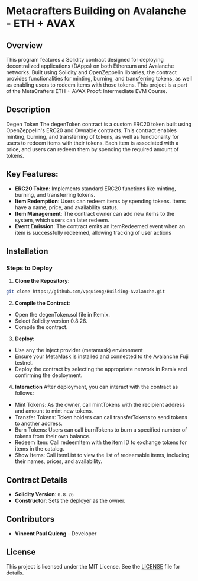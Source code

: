 # Metacrafters Building on Avalanche - ETH + AVAX

## Overview
This program features a Solidity contract designed for deploying decentralized applications (DApps) on both Ethereum and Avalanche networks. Built using Solidity and OpenZeppelin libraries, the contract provides functionalities for minting, burning, and transferring tokens, as well as enabling users to redeem items with those tokens. This project is a part of the MetaCrafters ETH + AVAX Proof: Intermediate EVM Course.

## Description 
Degen Token
The degenToken contract is a custom ERC20 token built using OpenZeppelin's ERC20 and Ownable contracts. This contract enables minting, burning, and transferring of tokens, as well as functionality for users to redeem items with their tokens. Each item is associated with a price, and users can redeem them by spending the required amount of tokens.

## Key Features:
- **ERC20 Token**: Implements standard ERC20 functions like minting, burning, and transferring tokens.
- **Item Redemption**: Users can redeem items by spending tokens. Items have a name, price, and availability status.
- **Item Management**: The contract owner can add new items to the system, which users can later redeem.
- **Event Emission**: The contract emits an ItemRedeemed event when an item is successfully redeemed, allowing tracking of user actions

## Installation  
### Steps to Deploy  
1. **Clone the Repository**:  
```bash
git clone https://github.com/vpquieng/Building-Avalanche.git
```
2. **Compile the Contract**:  
- Open the degenToken.sol file in Remix.
- Select Solidity version 0.8.26.
- Compile the contract.
3. **Deploy**:  
- Use any the inject provider (metamask) environment
- Ensure your MetaMask is installed and connected to the Avalanche Fuji testnet.
- Deploy the contract by selecting the appropriate network in Remix and confirming the deployment.
4. **Interaction**
After deployment, you can interact with the contract as follows:
- Mint Tokens: As the owner, call mintTokens with the recipient address and amount to mint new tokens.
- Transfer Tokens: Token holders can call transferTokens to send tokens to another address.
- Burn Tokens: Users can call burnTokens to burn a specified number of tokens from their own balance.
- Redeem Item: Call redeemItem with the item ID to exchange tokens for items in the catalog.
- Show Items: Call itemList to view the list of redeemable items, including their names, prices, and availability.

## Contract Details
- **Solidity Version**: `0.8.26`
- **Constructor**: Sets the deployer as the owner.


## Contributors
- **Vincent Paul Quieng** - Developer 

## License 
This project is licensed under the MIT License. See the [LICENSE](LICENSE) file for details.
